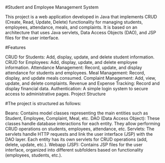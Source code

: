 #Student and Employee Management System

This project is a web application developed in Java that implements CRUD (Create, Read, Update, Delete) functionality 
for managing students, employees, attendance, meals, and complaints. It is based on an architecture that uses Java servlets, 
Data Access Objects (DAO), and JSP files for the user interface.

#Features

CRUD for Students: Add, display, update, and delete student information.
CRUD for Employees: Add, display, update, and delete employee information.
Attendance Management: Record, update, and display attendance for students and employees.
Meal Management: Record, display, and update meals consumed.
Complaint Management: Add, view, update, and delete complaints.
Revenue and Expense Tracking: Record and display financial data.
Authentication: A simple login system to secure access to administrative pages.
Project Structure

#The project is structured as follows:

Beans: Contains model classes representing the main entities such as Student, Employee, Complaint, Meal, etc.
DAO (Data Access Object): These classes handle database interactions for each entity. They allow performing CRUD operations on students, employees, attendance, etc.
Servlets: The servlets handle HTTP requests and link the user interface (JSP) with the DAO layer. Each entity has its own servlets for CRUD operations (add, delete, update, etc.).
Webapp (JSP): Contains JSP files for the user interface, organized into different subfolders based on functionality (employees, students, etc.).
